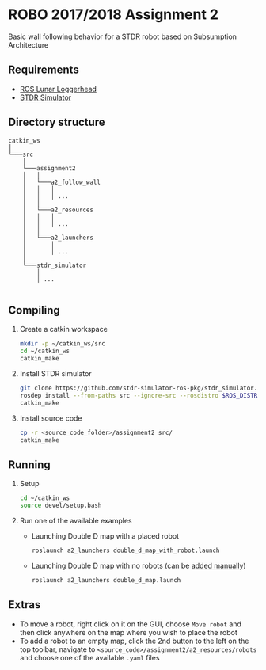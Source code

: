 # ROBO 2017/2018 Assignment 2

Basic wall following behavior for a STDR robot based on Subsumption Architecture

## Requirements

- [ROS Lunar Loggerhead](http://wiki.ros.org/lunar)
- [STDR Simulator](#compiling)

## Directory structure

```
catkin_ws  
│
└───src
    │
    └───assignment2
    │   │
    │   └───a2_follow_wall
    │   │   │
    │   │   │ ...
    │   │
    │   └───a2_resources
    │   │   │
    │   │   │ ...
    │   │
    │   └───a2_launchers
    │       │ 
    │       │ ...
    │
    └───stdr_simulator
        │
        │ ...
    
```

## Compiling

1. Create a catkin workspace
    ```bash
    mkdir -p ~/catkin_ws/src
    cd ~/catkin_ws
    catkin_make
    ```

2. Install STDR simulator
    ```bash
    git clone https://github.com/stdr-simulator-ros-pkg/stdr_simulator.git src/stdr_simulator
    rosdep install --from-paths src --ignore-src --rosdistro $ROS_DISTRO
    catkin_make
    ```

3. Install source code
    ```bash
    cp -r <source_code_folder>/assignment2 src/
    catkin_make
    ```

## Running

1. Setup
    ```bash
    cd ~/catkin_ws
    source devel/setup.bash
    ```

2. Run one of the available examples
    - Launching Double D map with a placed robot
        ```bash
        roslaunch a2_launchers double_d_map_with_robot.launch
        ```

    - Launching Double D map with no robots (can be [added manually](#extras))
        ```bash
        roslaunch a2_launchers double_d_map.launch
        ```

## Extras

- To move a robot, right click on it on the GUI, choose `Move robot` and then click anywhere on the map where you wish to place the robot
- To add a robot to an empty map, click the 2nd button to the left on the top toolbar, navigate to `<source_code>/assignment2/a2_resources/robots` and choose one of the available `.yaml` files